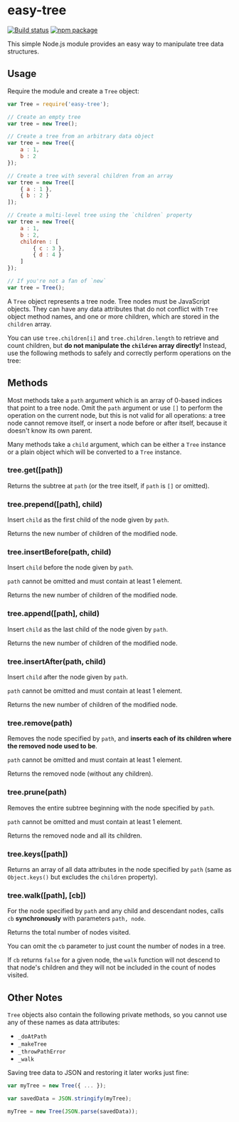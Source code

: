 # easy-tree

[![Build status](https://img.shields.io/travis/nylen/easy-tree.svg?style=flat)](https://travis-ci.org/nylen/easy-tree)
[![npm package](http://img.shields.io/npm/v/easy-tree.svg?style=flat)](https://www.npmjs.org/package/easy-tree)

This simple Node.js module provides an easy way to manipulate tree data
structures.

## Usage

Require the module and create a `Tree` object:

```js
var Tree = require('easy-tree');

// Create an empty tree
var tree = new Tree();

// Create a tree from an arbitrary data object
var tree = new Tree({
    a : 1,
    b : 2
});

// Create a tree with several children from an array
var tree = new Tree([
    { a : 1 },
    { b : 2 }
]);

// Create a multi-level tree using the `children` property
var tree = new Tree({
    a : 1,
    b : 2,
    children : [
        { c : 3 },
        { d : 4 }
    ]
});

// If you're not a fan of `new`
var tree = Tree();
```

A `Tree` object represents a tree node.  Tree nodes must be JavaScript objects.
They can have any data attributes that do not conflict with `Tree` object
method names, and one or more children, which are stored in the `children`
array.

You can use `tree.children[i]` and `tree.children.length` to retrieve and count
children, but **do not manipulate the `children` array directly!** Instead, use
the following methods to safely and correctly perform operations on the tree:

## Methods

Most methods take a `path` argument which is an array of 0-based indices that
point to a tree node.  Omit the `path` argument or use `[]` to perform the
operation on the current node, but this is not valid for all operations:  a
tree node cannot remove itself, or insert a node before or after itself,
because it doesn't know its own parent.

Many methods take a `child` argument, which can be either a `Tree` instance or
a plain object which will be converted to a `Tree` instance.

### tree.get([path])

Returns the subtree at `path` (or the tree itself, if `path` is `[]` or
omitted).

### tree.prepend([path], child)

Insert `child` as the first child of the node given by `path`.

Returns the new number of children of the modified node.

### tree.insertBefore(path, child)

Insert `child` before the node given by `path`.

`path` cannot be omitted and must contain at least 1 element.

Returns the new number of children of the modified node.

### tree.append([path], child)

Insert `child` as the last child of the node given by `path`.

Returns the new number of children of the modified node.

### tree.insertAfter(path, child)

Insert `child` after the node given by `path`.

`path` cannot be omitted and must contain at least 1 element.

Returns the new number of children of the modified node.

### tree.remove(path)

Removes the node specified by `path`, and **inserts each of its children where
the removed node used to be**.

`path` cannot be omitted and must contain at least 1 element.

Returns the removed node (without any children).

### tree.prune(path)

Removes the entire subtree beginning with the node specified by `path`.

`path` cannot be omitted and must contain at least 1 element.

Returns the removed node and all its children.

### tree.keys([path])

Returns an array of all data attributes in the node specified by `path` (same
as `Object.keys()` but excludes the `children` property).

### tree.walk([path], [cb])

For the node specified by `path` and any child and descendant nodes, calls `cb`
**synchronously** with parameters `path, node`.

Returns the total number of nodes visited.

You can omit the `cb` parameter to just count the number of nodes in a tree.

If `cb` returns `false` for a given node, the `walk` function will not descend
to that node's children and they will not be included in the count of nodes
visited.

## Other Notes

`Tree` objects also contain the following private methods, so you cannot use
any of these names as data attributes:

- `_doAtPath`
- `_makeTree`
- `_throwPathError`
- `_walk`

Saving tree data to JSON and restoring it later works just fine:

```js
var myTree = new Tree({ ... });

var savedData = JSON.stringify(myTree);

myTree = new Tree(JSON.parse(savedData));
```
